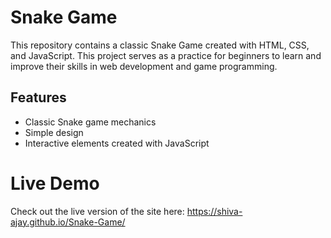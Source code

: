 # Snake Game

This repository contains a classic Snake Game created with HTML, CSS, and JavaScript. This project serves as a practice for beginners to learn and improve their skills in web development and game programming.

## Features

- Classic Snake game mechanics
- Simple design
- Interactive elements created with JavaScript

# Live Demo
Check out the live version of the site here:
https://shiva-ajay.github.io/Snake-Game/
